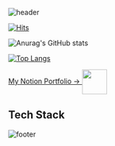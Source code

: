 ![header](https://capsule-render.vercel.app/api?type=waving&color=B897FF&height=250&section=header&text=Jukang's%20Github%20🌏&fontSize=90&fontColor=ffffff)

[![Hits](https://hits.seeyoufarm.com/api/count/incr/badge.svg?url=https%3A%2F%2Fgithub.com%2Fgjbae1212%2Fhit-counter&count_bg=%23B897FF&title_bg=%23BE3DD9&icon=github.svg&icon_color=%23E7E7E7&title=visit&edge_flat=false)](https://hits.seeyoufarm.com)



![Anurag's GitHub stats](https://github-readme-stats.vercel.app/api?username=jukangpark&show_icons=true&theme=cobalt)

[![Top Langs](https://github-readme-stats.vercel.app/api/top-langs/?username=jukangpark&layout=compact&theme=cobalt)](https://github.com/anuraghazra/github-readme-stats)

<a href="https://www.notion.so/0ff8ff9bbec047eba25c43ae328c1d88">
  My Notion Portfolio &rarr;
  <img align="center" src="https://www.techm.kr/news/photo/202003/img_7993_0.png" width="50px" />

</a>

## Tech Stack ##


![footer](https://capsule-render.vercel.app/api?type=waving&color=B897FF&height=100&section=footer)
